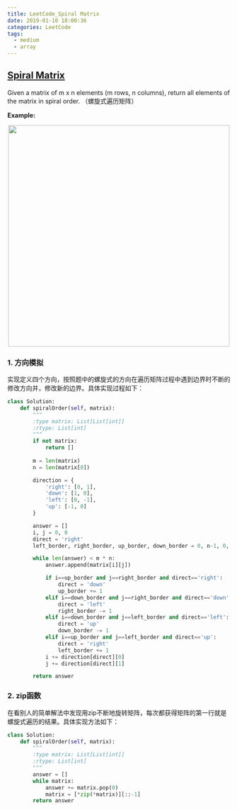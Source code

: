 ```yaml
---
title: LeetCode_Spiral Matrix
date: 2019-01-10 18:00:36
categories: LeetCode
tags: 
  - medium
  - array
---
```


## [Spiral Matrix](https://leetcode.com/problems/spiral-matrix/)

Given a matrix of m x n elements (m rows, n columns), return all elements of the matrix in spiral order.
（螺旋式遍历矩阵）

<!--more-->

**Example:**

<div align=center>
	<img src="/images/leetcode_54.png" width = "500" align=center/>
</div>

### 1. 方向模拟
实现定义四个方向，按照题中的螺旋式的方向在遍历矩阵过程中遇到边界时不断的修改方向并，修改新的边界。具体实现过程如下：

```python
class Solution:
    def spiralOrder(self, matrix):
        """
        :type matrix: List[List[int]]
        :rtype: List[int]
        """
        if not matrix:
            return []
        
        m = len(matrix)
        n = len(matrix[0])

        direction = {
            'right': [0, 1],
            'down': [1, 0],
            'left': [0, -1],
            'up': [-1, 0]
        }

        answer = []
        i, j = 0, 0
        direct = 'right'
        left_border, right_border, up_border, down_border = 0, n-1, 0, m-1

        while len(answer) < m * n:
            answer.append(matrix[i][j])

            if i==up_border and j==right_border and direct=='right':
                direct = 'down'
                up_border += 1
            elif i==down_border and j==right_border and direct=='down':
                direct = 'left'
                right_border -= 1
            elif i==down_border and j==left_border and direct=='left':
                direct = 'up'
                down_border -= 1
            elif i==up_border and j==left_border and direct=='up':
                direct = 'right'
                left_border += 1 
            i += direction[direct][0]
            j += direction[direct][1]

        return answer
```

### 2. zip函数
在看别人的简单解法中发现用zip不断地旋转矩阵，每次都获得矩阵的第一行就是螺旋式遍历的结果。具体实现方法如下：

```python
class Solution:
    def spiralOrder(self, matrix):
        """
        :type matrix: List[List[int]]
        :rtype: List[int]
        """
        answer = []
        while matrix:
            answer += matrix.pop(0)
            matrix = [*zip(*matrix)][::-1]
        return answer
```



